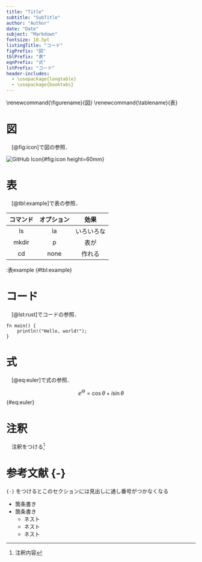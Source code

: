 ```yaml
---
title: "Title"
subtitle: "SubTitle"
author: "Author"
date: "Date"
subject: "Markdown"
fontsize: 10.5pt
listingTitle: "コード"
figPrefix: "図"
tblPrefix: "表"
eqnPrefix: "式"
lstPrefix: "コード"
header-includes:
  - \usepackage{longtable}
  - \usepackage{booktabs}
---
```


\renewcommand{\figurename}{図}
\renewcommand{\tablename}{表}

# 図

　[@fig:icon]で図の参照．

![GitHub Icon](https://avatars2.githubusercontent.com/u/40430090?s=460&u=8c140320a0b0b1848656742192cdc9860e2bfcd6&v=4){#fig:icon height=60mm}

# 表

　[@tbl:example]で表の参照．

| コマンド | オプション | 効果       |
| :------: | :--------: | :--------: |
| ls       | la         | いろいろな |
| mkdir    | p          | 表が       |
| cd       | none       | 作れる     |
:表example {#tbl:example}

# コード

　[@lst:rust]でコードの参照．

```{.Rust #lst:rust .numberLines caption="Rust"}
fn main() {
    println!("Hello, world!");
}
```

# 式

　[@eq:euler]で式の参照．

$$ e^{i\theta} = \cos\theta + i\sin\theta $${#eq:euler}

# 注釈

　注釈をつける[^r]

[^r]: 注釈内容

# 参考文献 {-}
`{-}` をつけるとこのセクションには見出しに通し番号がつかなくなる

- 箇条書き
- 箇条書き
    - ネスト
    - ネスト
    - ネスト